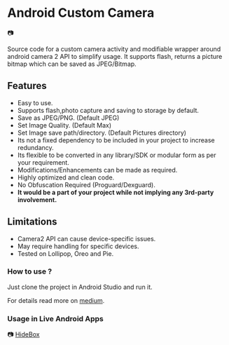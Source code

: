 # Android Custom Camera
:camera:

Source code for a custom camera activity and modifiable wrapper around android camera 2 API to simplify usage.
It supports flash, returns a picture bitmap which can be saved as JPEG/Bitmap.

## Features
 - Easy to use.
 - Supports flash,photo capture and saving to storage by default.
 - Save as JPEG/PNG. (Default JPEG)
 - Set Image Quality. (Default Max)
 - Set Image save path/directory. (Default Pictures directory)
 - Its not a fixed dependency to be included in your project to increase redundancy.
 - Its flexible to be converted in any library/SDK or modular form as per your requirement.
 - Modifications/Enhancements can be made as required.
 - Highly optimized and clean code.
 - No Obfuscation Required (Proguard/Dexguard).
 - **It would be a part of your project while not implying any 3rd-party involvement.**
 
 
 ## Limitations
 - Camera2 API can cause device-specific issues.
 - May require handling for specific devices.
 - Tested on Lollipop, Oreo and Pie.
 
 
 
 

### How to use ?

   Just clone the project in Android Studio and run it.
  
   For details read more on [medium](https://medium.com/@mmobinbutt/camera-2-api-for-android-2dc3168b29a9).
   
   
### Usage in Live Android Apps
    
 :camera: [HideBox](https://play.google.com/store/apps/details?id=com.hidebox.mobileapp) 
